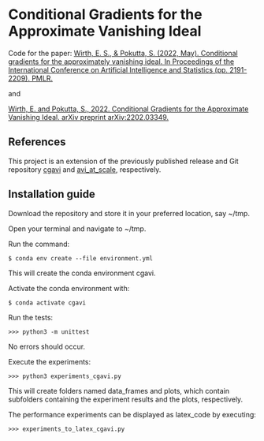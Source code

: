 # Conditional Gradients for the Approximate Vanishing Ideal

Code for the paper:
[Wirth, E. S., & Pokutta, S. (2022, May). Conditional gradients for the approximately vanishing ideal.
In Proceedings of the International Conference on Artificial Intelligence and Statistics (pp. 2191-2209).
PMLR.](https://proceedings.mlr.press/v151/wirth22a.html)

and

[Wirth, E. and Pokutta, S., 2022. Conditional Gradients for the Approximate Vanishing Ideal.
arXiv preprint arXiv:2202.03349.](https://arxiv.org/abs/2202.03349)


## References
This project is an extension of the previously published release and Git repository
[cgavi](https://github.com/ZIB-IOL/cgavi/releases/tag/v1.0.0) and
[avi_at_scale](https://github.com/ZIB-IOL/avi_at_scale),
respectively.


## Installation guide
Download the repository and store it in your preferred location, say ~/tmp.

Open your terminal and navigate to ~/tmp.

Run the command: 
```shell script
$ conda env create --file environment.yml
```
This will create the conda environment cgavi.

Activate the conda environment with:
```shell script
$ conda activate cgavi
```

Run the tests:
```python3 script
>>> python3 -m unittest
```

No errors should occur.


Execute the experiments: 
```python3 script
>>> python3 experiments_cgavi.py
```

This will create folders named data_frames and plots, which contain subfolders containing the experiment results and 
the plots, respectively. 

The performance experiments can be displayed as latex_code by executing:
```python3 script
>>> experiments_to_latex_cgavi.py
```
